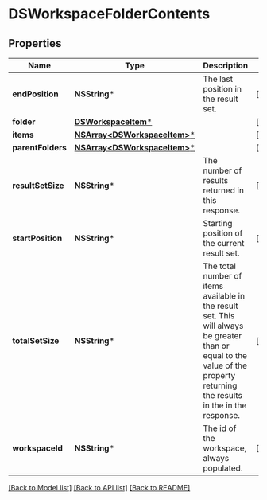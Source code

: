 # DSWorkspaceFolderContents

## Properties
Name | Type | Description | Notes
------------ | ------------- | ------------- | -------------
**endPosition** | **NSString*** | The last position in the result set.  | [optional] 
**folder** | [**DSWorkspaceItem***](DSWorkspaceItem.md) |  | [optional] 
**items** | [**NSArray&lt;DSWorkspaceItem&gt;***](DSWorkspaceItem.md) |  | [optional] 
**parentFolders** | [**NSArray&lt;DSWorkspaceItem&gt;***](DSWorkspaceItem.md) |  | [optional] 
**resultSetSize** | **NSString*** | The number of results returned in this response.  | [optional] 
**startPosition** | **NSString*** | Starting position of the current result set. | [optional] 
**totalSetSize** | **NSString*** | The total number of items available in the result set. This will always be greater than or equal to the value of the property returning the results in the in the response. | [optional] 
**workspaceId** | **NSString*** | The id of the workspace, always populated. | [optional] 

[[Back to Model list]](../README.md#documentation-for-models) [[Back to API list]](../README.md#documentation-for-api-endpoints) [[Back to README]](../README.md)


